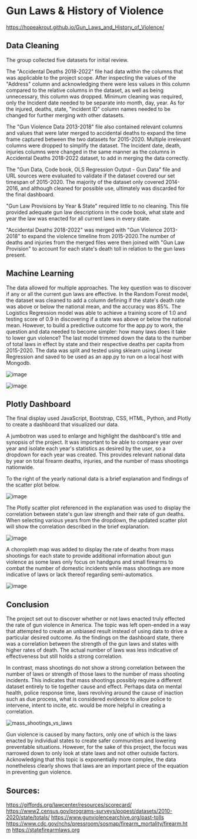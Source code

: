 # Gun Laws & History of Violence

https://hopeakrout.github.io/Gun_Laws_and_History_of_Violence/

## Data Cleaning

The group collected five datasets for initial review.

The "Accidental Deaths 2018-2022" file had data within the columns that was applicable to the project scope. After inspecting the values of the "Address" column and acknowledging there were less values in this column compared to the relative columns in the dataset, as well as being unnecessary, this column was dropped. Minimum cleaning was required, only the Incident date needed to be separate into month, day, year. As for the injured, deaths, state, "incident ID" column names needed to be changed for further merging with other datasets.

The "Gun Violence Data 2013-2018" file also contained relevant columns and values that were later merged to accidental deaths to expand the time frame captured between the two datasets for 2015-2020. Multiple irrelevant columns were dropped to simplify the dataset. The Incident date, death, injuries columns were changed in the same manner as the columns in Accidental Deaths 2018-2022 dataset, to add in merging the data correctly.

The "Gun Data, Code book, OLS Regression Output - Gun Data" file and URL sources were evaluated to validate if the dataset covered our set timespan of 2015-2020. The majority of the dataset only covered 2014-2016, and although cleaned for possible use, ultimately was discarded for the final dashboard.

"Gun Law Provisions by Year & State" required little to no cleaning. This file provided adequate gun law descriptions in the code book, what state and year the law was enacted for all current laws in every state.

"Accidental Deaths 2018-2022" was merged with "Gun Violence 2013-2018" to expand the violence timeline from 2015-2020.The number of deaths and injuries from the merged files were then joined with "Gun Law Provision" to account for each state's death toll in relation to the gun laws present.


## Machine Learning

The data allowed for multiple approaches. The key question was to discover if any or all the current gun laws are effective. In the Random Forest model, the dataset was cleaned to add a column defining if the state's death rate was above or below the national mean, and the accuracy was 85%. The Logistics Regression model was able to achieve a training score of 1.0 and testing score of 0.9 in discovering if a state was above or below the national mean. However, to build a predictive outcome for the app.py to work, the question and data needed to become simpler: how many laws does it take to lower gun violence? The last model trimmed down the data to the number of total laws in effect by state and their respective deaths per capita from 2015-2020. The data was split and tested using sklearn using Linear Regression and saved to be used as an app.py to run on a local host with Mongodb.

![image](https://user-images.githubusercontent.com/107294123/202929710-0ecabca6-8ddd-4c0d-b40c-5f46de430958.png)

![image](https://user-images.githubusercontent.com/107294123/202929742-50b33679-6626-48fa-a7b4-b7ad65ed1c00.png)


## Plotly Dashboard

The final display used JavaScript, Bootstrap, CSS, HTML, Python, and Plotly to create a dashboard that visualized our data.

A jumbotron was used to enlarge and highlight the dashboard's title and synopsis of the project. It was important to be able to compare year over year and isolate each year's statistics as desired by the user, so a dropdown for each year was created. This provides relevant national data by year on total firearm deaths, injuries, and the number of mass shootings nationwide.

To the right of the yearly national data is a brief explanation and findings of the scatter plot below.


![image](https://user-images.githubusercontent.com/107294123/202929869-18043e3a-f159-41b8-93c5-af0de70881d5.png)


The Plotly scatter plot referenced in the explanation was used to display the correlation between state's gun law strength and their rate of gun deaths. When selecting various years from the dropdown, the updated scatter plot will show the correlation described in the brief explanation.

![image](https://user-images.githubusercontent.com/107294123/202930313-002c94fc-40b8-4439-980a-40ad9ad7ce4d.png)


A choropleth map was added to display the rate of deaths from mass shootings for each state to provide additional information about gun violence as some laws only focus on handguns and small firearms to combat the number of domestic incidents while mass shootings are more indicative of laws or lack thereof regarding semi-automatics.

![image](https://user-images.githubusercontent.com/107294123/202930372-d7155dc0-484a-4156-ae05-cc666f9c8f2e.png)


## Conclusion

The project set out to discover whether or not laws enacted truly effected the rate of gun violence in America. The topic was left open-ended in a way that attempted to create an unbiased result instead of using data to drive a particular desired outcome. As the findings on the dashboard state, there was a correlation between the strength of the gun laws and states with higher rates of death. The actual number of laws was less indicative of effectiveness but still holds a strong correlation.

In contrast, mass shootings do not show a strong correlation between the number of laws or strength of those laws to the number of mass shooting incidents. This indicates that mass shootings possibly require a different dataset entirely to tie together cause and effect. Perhaps data on mental health, police response time, laws revolving around the cause of inaction such as due process, what is considered evidence to allow police to intervene, intent to incite, etc. would be more helpful in creating a correlation.


![mass_shootings_vs_laws](https://user-images.githubusercontent.com/107223650/202931636-ecd846af-9574-45f7-b6f2-129236354b35.png)

Gun violence is caused by many factors, only one of which is the laws enacted by individual states to create safer communities and lowering preventable situations. However, for the sake of this project, the focus was narrowed down to only look at state laws and not other outside factors. Acknowledging that this topic is exponentially more complex, the data nonetheless clearly shows that laws are an important piece of the equation in preventing gun violence.

## Sources:

https://giffords.org/lawcenter/resources/scorecard/
https://www2.census.gov/programs-surveys/popest/datasets/2010-2020/state/totals/
https://www.gunviolencearchive.org/past-tolls
https://www.cdc.gov/nchs/pressroom/sosmap/firearm_mortality/firearm.htm
https://statefirearmlaws.org
